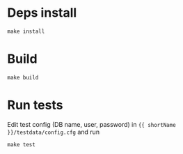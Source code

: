 # Deps install
```
make install
```

# Build
```
make build
```

# Run tests
Edit test config (DB name, user, password) in `{{ shortName }}/testdata/config.cfg` and run

```
make test
```
